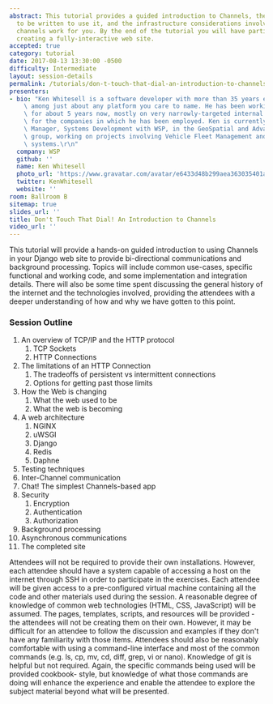 ```yaml
---
abstract: This tutorial provides a guided introduction to Channels, the code needed
  to be written to use it, and the infrastructure considerations involved in making
  channels work for you. By the end of the tutorial you will have participated in
  creating a fully-interactive web site.
accepted: true
category: tutorial
date: 2017-08-13 13:30:00 -0500
difficulty: Intermediate
layout: session-details
permalink: /tutorials/don-t-touch-that-dial-an-introduction-to-channels/
presenters:
- bio: "Ken Whitesell is a software developer with more than 35 years experience scattered\
    \ among just about any platform you care to name. He has been working with Django\
    \ for about 5 years now, mostly on very narrowly-targeted internal applications\
    \ for the companies in which he has been employed. Ken is currently an Assistant\
    \ Manager, Systems Development with WSP, in the GeoSpatial and Advanced Technology\
    \ group, working on projects involving Vehicle Fleet Management and Traffic Control\
    \ systems.\r\n"
  company: WSP
  github: ''
  name: Ken Whitesell
  photo_url: 'https://www.gravatar.com/avatar/e6433d48b299aea363035401ac48cf5a?s=400'
  twitter: KenWhitesell
  website: ''
room: Ballroom B
sitemap: true
slides_url: ''
title: Don't Touch That Dial! An Introduction to Channels
video_url: ''
---
```


This tutorial will provide a hands-on guided introduction to using Channels in your Django web site to provide bi-directional communications and background processing. Topics will include common use-cases, specific functional and working code, and some implementation and integration details. There will also be some time spent discussing the general history of the internet and the technologies involved, providing the attendees with a deeper understanding of how and why we have gotten to this point.

### Session Outline

1. An overview of TCP/IP and the HTTP protocol
    1. TCP Sockets
    1. HTTP Connections
1. The limitations of an HTTP Connection
    1. The tradeoffs of persistent vs intermittent connections
    1. Options for getting past those limits
1. How the Web is changing
    1. What the web used to be
    1. What the web is becoming
1. A web architecture
    1. NGINX
    1. uWSGI
    1. Django
    1. Redis
    1. Daphne
1. Testing techniques
1. Inter-Channel communication
1. Chat! The simplest Channels-based app
1. Security
    1. Encryption
    1. Authentication
    1. Authorization
1. Background processing
1. Asynchronous communications
1. The completed site

Attendees will not be required to provide their own installations. However, each attendee should have a system capable of accessing a host on the internet through SSH in order to participate in the exercises. Each attendee will be given access to a pre-configured virtual machine containing all the code and other materials used during the session.
A reasonable degree of knowledge of common web technologies (HTML, CSS, JavaScript) will be assumed. The pages, templates, scripts, and resources will be provided - the attendees will not be creating them on their own. However, it may be difficult for an attendee to follow the discussion and examples if they don't have any familiarity with those items.
Attendees should also be reasonably comfortable with using a command-line interface and most of the common commands (e.g. ls, cp, mv, cd, diff, grep, vi or nano). Knowledge of git is helpful but not required. Again, the specific commands being used will be provided cookbook- style, but knowledge of what those commands are doing will enhance the experience and enable the attendee to explore the subject material beyond what will be presented.
